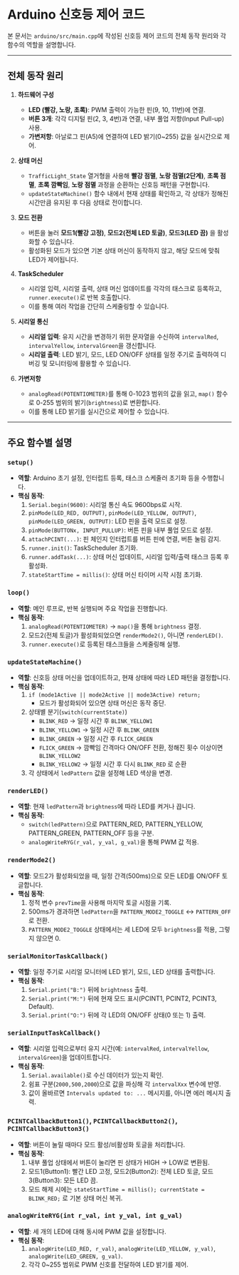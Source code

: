 # Arduino 신호등 제어 코드

본 문서는 `arduino/src/main.cpp`에 작성된 신호등 제어 코드의 전체 동작 원리와 각 함수의 역할을 설명합니다.

---

## 전체 동작 원리

1. **하드웨어 구성**  
   - **LED (빨강, 노랑, 초록)**: PWM 출력이 가능한 핀(9, 10, 11번)에 연결.  
   - **버튼 3개**: 각각 디지털 핀(2, 3, 4번)과 연결, 내부 풀업 저항(Input Pull-up) 사용.  
   - **가변저항**: 아날로그 핀(A5)에 연결하여 LED 밝기(0~255) 값을 실시간으로 제어.

2. **상태 머신**  
   - `TrafficLight_State` 열거형을 사용해 **빨강 점멸**, **노랑 점멸(2단계)**, **초록 점멸**, **초록 깜빡임**, **노랑 점멸** 과정을 순환하는 신호등 패턴을 구현합니다.  
   - `updateStateMachine()` 함수 내에서 현재 상태를 확인하고, 각 상태가 정해진 시간만큼 유지된 후 다음 상태로 전이합니다.  

3. **모드 전환**  
   - 버튼을 눌러 **모드1(빨강 고정)**, **모드2(전체 LED 토글)**, **모드3(LED 끔)** 을 활성화할 수 있습니다.  
   - 활성화된 모드가 있으면 기본 상태 머신이 동작하지 않고, 해당 모드에 맞춰 LED가 제어됩니다.

4. **TaskScheduler**  
   - 시리얼 입력, 시리얼 출력, 상태 머신 업데이트를 각각의 태스크로 등록하고, `runner.execute()`로 반복 호출합니다.  
   - 이를 통해 여러 작업을 간단히 스케줄링할 수 있습니다.

5. **시리얼 통신**  
   - **시리얼 입력**: 유지 시간을 변경하기 위한 문자열을 수신하여 `intervalRed`, `intervalYellow`, `intervalGreen`을 갱신합니다.  
   - **시리얼 출력**: LED 밝기, 모드, LED ON/OFF 상태를 일정 주기로 출력하여 디버깅 및 모니터링에 활용할 수 있습니다.

6. **가변저항**  
   - `analogRead(POTENTIOMETER)`를 통해 0-1023 범위의 값을 읽고, `map()` 함수로 0-255 범위의 밝기(`brightness`)로 변환합니다.  
   - 이를 통해 LED 밝기를 실시간으로 제어할 수 있습니다.

---

## 주요 함수별 설명

### `setup()`
- **역할**: Arduino 초기 설정, 인터럽트 등록, 태스크 스케줄러 초기화 등을 수행합니다.
- **핵심 동작**:
  1. `Serial.begin(9600)`: 시리얼 통신 속도 9600bps로 시작.
  2. `pinMode(LED_RED, OUTPUT)`, `pinMode(LED_YELLOW, OUTPUT)`, `pinMode(LED_GREEN, OUTPUT)`: LED 핀을 출력 모드로 설정.
  3. `pinMode(BUTTONx, INPUT_PULLUP)`: 버튼 핀을 내부 풀업 모드로 설정.
  4. `attachPCINT(...)`: 핀 체인지 인터럽트를 버튼 핀에 연결, 버튼 눌림 감지.
  5. `runner.init()`: TaskScheduler 초기화.
  6. `runner.addTask(...)`: 상태 머신 업데이트, 시리얼 입력/출력 태스크 등록 후 활성화.
  7. `stateStartTime = millis()`: 상태 머신 타이머 시작 시점 초기화.

### `loop()`
- **역할**: 메인 루프로, 반복 실행되며 주요 작업을 진행합니다.
- **핵심 동작**:
  1. `analogRead(POTENTIOMETER)` → `map()`을 통해 `brightness` 결정.
  2. 모드2(전체 토글)가 활성화되었으면 `renderMode2()`, 아니면 `renderLED()`.
  3. `runner.execute()`로 등록된 태스크들을 스케줄링해 실행.

### `updateStateMachine()`
- **역할**: 신호등 상태 머신을 업데이트하고, 현재 상태에 따라 LED 패턴을 결정합니다.
- **핵심 동작**:
  1. `if (mode1Active || mode2Active || mode3Active) return;`  
     - 모드가 활성화되어 있으면 상태 머신은 동작 중단.
  2. 상태별 분기(`switch(currentState)`)  
     - `BLINK_RED` → 일정 시간 후 `BLINK_YELLOW1`  
     - `BLINK_YELLOW1` → 일정 시간 후 `BLINK_GREEN`  
     - `BLINK_GREEN` → 일정 시간 후 `FLICK_GREEN`  
     - `FLICK_GREEN` → 깜빡임 간격마다 ON/OFF 전환, 정해진 횟수 이상이면 `BLINK_YELLOW2`  
     - `BLINK_YELLOW2` → 일정 시간 후 다시 `BLINK_RED` 로 순환  
  3. 각 상태에서 `ledPattern` 값을 설정해 LED 색상을 변경.

### `renderLED()`
- **역할**: 현재 `ledPattern`과 `brightness`에 따라 LED를 켜거나 끕니다.
- **핵심 동작**:
  - `switch(ledPattern)`으로 PATTERN_RED, PATTERN_YELLOW, PATTERN_GREEN, PATTERN_OFF 등을 구분.
  - `analogWriteRYG(r_val, y_val, g_val)`을 통해 PWM 값 적용.

### `renderMode2()`
- **역할**: 모드2가 활성화되었을 때, 일정 간격(500ms)으로 모든 LED를 ON/OFF 토글합니다.
- **핵심 동작**:
  1. 정적 변수 `prevTime`을 사용해 마지막 토글 시점을 기록.
  2. 500ms가 경과하면 `ledPattern`을 `PATTERN_MODE2_TOGGLE` ↔ `PATTERN_OFF`로 전환.
  3. `PATTERN_MODE2_TOGGLE` 상태에서는 세 LED에 모두 `brightness`를 적용, 그렇지 않으면 0.

### `serialMonitorTaskCallback()`
- **역할**: 일정 주기로 시리얼 모니터에 LED 밝기, 모드, LED 상태를 출력합니다.
- **핵심 동작**:
  1. `Serial.print("B:")` 뒤에 `brightness` 출력.
  2. `Serial.print("M:")` 뒤에 현재 모드 표시(PCINT1, PCINT2, PCINT3, Default).
  3. `Serial.print("O:")` 뒤에 각 LED의 ON/OFF 상태(0 또는 1) 출력.

### `serialInputTaskCallback()`
- **역할**: 시리얼 입력으로부터 유지 시간(예: `intervalRed`, `intervalYellow`, `intervalGreen`)을 업데이트합니다.
- **핵심 동작**:
  1. `Serial.available()`로 수신 데이터가 있는지 확인.
  2. 쉼표 구분(`2000,500,2000`)으로 값을 파싱해 각 `intervalXxx` 변수에 반영.
  3. 값이 올바르면 `Intervals updated to: ...` 메시지를, 아니면 에러 메시지 출력.

### `PCINTCallbackButton1()`, `PCINTCallbackButton2()`, `PCINTCallbackButton3()`
- **역할**: 버튼이 눌릴 때마다 모드 활성/비활성화 토글을 처리합니다.
- **핵심 동작**:
  1. 내부 풀업 상태에서 버튼이 눌리면 핀 상태가 HIGH → LOW로 변환됨.
  2. 모드1(Button1): 빨간 LED 고정, 모드2(Button2): 전체 LED 토글, 모드3(Button3): 모든 LED 끔.
  3. 모드 해제 시에는 `stateStartTime = millis(); currentState = BLINK_RED;` 로 기본 상태 머신 복귀.

### `analogWriteRYG(int r_val, int y_val, int g_val)`
- **역할**: 세 개의 LED에 대해 동시에 PWM 값을 설정합니다.
- **핵심 동작**:
  1. `analogWrite(LED_RED, r_val)`, `analogWrite(LED_YELLOW, y_val)`, `analogWrite(LED_GREEN, g_val)`.
  2. 각각 0~255 범위로 PWM 신호를 전달하여 LED 밝기를 제어.